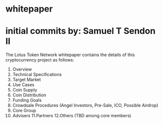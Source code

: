 # whitepaper
# initial commits by: Samuel T Sendon II

The Lotus Token Network whitepaper contains the details of this cryptocurrency project as follows:

1. Overview
2. Technical Specifications
3. Target Market
4. Use Cases
5. Coin Supply
6. Coin Distribution
7. Funding Goals
8. Crowdsale Procedures (Angel Investors, Pre-Sale, ICO, Possible Airdrop)
9. Core Group
10. Advisers
11.Partners
12.Others (TBD among core members)
